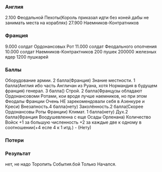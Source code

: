 ### Англия

2.100 Феодальной Пехоты(Король приказал идти без коней дабы не занимать места на кораблях)
27.900 Наемников-Контратников

### Франция

9.000 солдат Ордонансовых Рот
11.000 солдат Феодального ополчения
10.000 солдат Наемников-Контрактников
200 пушек
200000 железных ядер
1200 пушкарей

### Баллы


Оборудование армии. 2 балла(Франция)
Знание местности. 1 балла(Англия ибо часть Англичан из Руана, хотя Нормандия в будущем франция)
генерал. 3 балла()
Строй. 2 балла(Французы обладают Ордонансовоми Ротами, кои вроде лучше наемников, но при этом Феодалы Франции Очень НЕ зарекомендовали себя в Азенкуре и Креси)
Внезапность.4 балла(нету)
Заколённость.2 балла(Скорее Ордонансовы Роты Франции)
Климат. 1 балла(нету)
Дух.2 балла(Франция Воодушевленна с еще Осады Орленана)
Количество Войск +1 за большую численность +2 за каждые две к одному в соотношении(+4 есле 4 к 1 итд.) - (Нету)

### Потери


### Результат

нет, не надо Торопить События.бой Только Начался.
